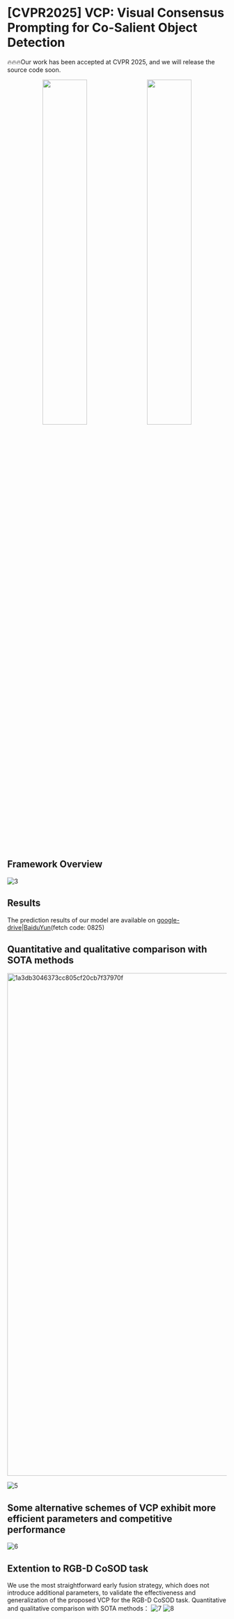 # [CVPR2025] VCP: Visual Consensus Prompting for Co-Salient Object Detection
🔥🔥🔥Our work has been accepted at CVPR 2025, and we will release the source code soon.

<p align="center">
  <img src="https://github.com/user-attachments/assets/23663485-1314-4e8c-892d-b8e87430e065" width="45%" style="display:inline; margin-right:10px;" />
  <img src="https://github.com/user-attachments/assets/bb71bf10-6314-465d-9efd-e3aeeac4209b" width="45%" style="display:inline;" />
</p>


Framework Overview
---
![3](https://github.com/user-attachments/assets/24f5455a-7f8d-48da-b3b9-348e1090f911)

Results
---
The prediction results of our model are available on [google-drive](https://drive.google.com/file/d/1roiadSPrNQjylI3cS433GssQ4-lMSBi4/view?usp=sharing)|[BaiduYun](https://pan.baidu.com/s/18UAm2KGET9itUdNI9F8eRw)(fetch code: 0825)

Quantitative and qualitative comparison with SOTA methods
---
<img width="1151" alt="1a3db3046373cc805cf20cb7f37970f" src="https://github.com/user-attachments/assets/b783e535-1fec-4a97-9c08-9a791931551d" />

![5](https://github.com/user-attachments/assets/01fa03fe-b13c-4fcb-a4bc-be788fa1487e)

Some alternative schemes of VCP exhibit more efficient parameters and competitive performance
---
![6](https://github.com/user-attachments/assets/4b0c9130-b028-417f-90e1-ed8584f07f96)

Extention to RGB-D CoSOD task
---
We use the most straightforward early fusion strategy, which does not introduce additional parameters, to validate the effectiveness and generalization of the proposed VCP for the RGB-D CoSOD task. Quantitative and qualitative comparison with SOTA methods：
![7](https://github.com/user-attachments/assets/30efadb1-0b19-4aef-a549-6b9b6e093ba5)
![8](https://github.com/user-attachments/assets/1149ffd4-f7a6-4dec-8a0c-1c55c8a773dc)


